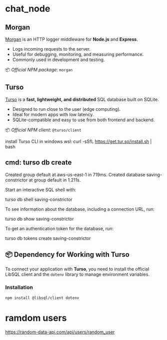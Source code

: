 # chat_node

## Morgan

[Morgan](https://www.npmjs.com/package/morgan) is an HTTP logger middleware for **Node.js** and **Express**.

- Logs incoming requests to the server.
- Useful for debugging, monitoring, and measuring performance.
- Commonly used in development and testing.

📦 _Official NPM package_: `morgan`

## Turso

[Turso](https://turso.tech) is a **fast, lightweight, and distributed** SQL database built on SQLite.

- Designed to run close to the user (edge computing).
- Ideal for modern apps with low latency.
- SQLite-compatible and easy to use from both frontend and backend.

📦 _Official NPM client_: `@turso/client`

install Turso CLI in windows wsl:
curl -sSfL https://get.tur.so/install.sh | bash

## cmd: turso db create

Created group default at aws-us-east-1 in 719ms.
Created database saving-constrictor at group default in 1.211s.

Start an interactive SQL shell with:

turso db shell saving-constrictor

To see information about the database, including a connection URL, run:

turso db show saving-constrictor

To get an authentication token for the database, run:

turso db tokens create saving-constrictor

## 📦 Dependency for Working with Turso

To connect your application with **Turso**, you need to install the official LibSQL client and the `dotenv` library to manage environment variables.

### Installation

```bash
npm install @libsql/client dotenv
```

# ramdom users

https://random-data-api.com/api/users/random_user

